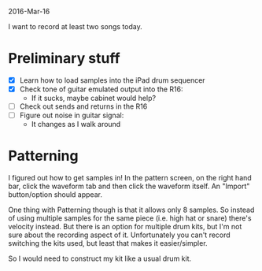2016-Mar-16

I want to record at least two songs today.

# Preliminary stuff
- [X] Learn how to load samples into the iPad drum sequencer
- [X] Check tone of guitar emulated output into the R16:
  - If it sucks, maybe cabinet would help?
- [ ] Check out sends and returns in the R16
- [ ] Figure out noise in guitar signal:
  - It changes as I walk around


# Patterning
I figured out how to get samples in!
In the pattern screen, on the right hand bar, click the waveform tab and then click the waveform itself.
An "Import" button/option should appear.

One thing with Patterning though is that it allows only 8 samples.
So instead of using multiple samples for the same piece (i.e. high hat or snare) there's velocity instead.
But there is an option for multiple drum kits, but I'm not sure about the recording aspect of it.
Unfortunately you can't record switching the kits used, but least that makes it easier/simpler.

So I would need to construct my kit like a usual drum kit.
